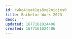 ```yaml
---
id: kwkq4jyak1qs8xg2nicjes0
title: Bachelor-Work-2023
desc: ''
updated: 1677161024406
created: 1677161024406
---
```

